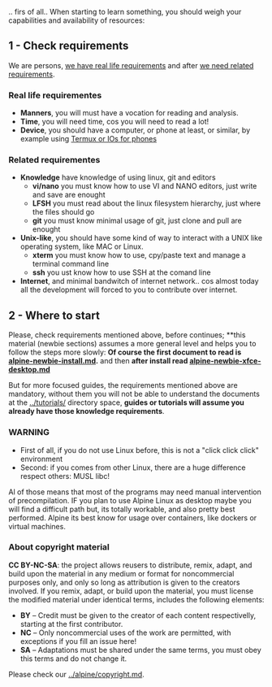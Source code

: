 
.. firs of all.. When starting to learn something, you should weigh 
your capabilities and availability of resources:

## 1 - Check requirements

We are persons, [we have real life requirements](#real-life-requirements) 
and after [we need related requirements](#related-requirements).

### Real life requirementes

* **Manners**, you will must have a vocation for reading and analysis.
* **Time**, you will need time, cos you will need to read a lot!
* **Device**, you should have a computer, or phone at least, or similar, by example using [Termux or IOs for phones](alpine-tutorial-in-phones.md) 

### Related requirementes

* **Knowledge** have knowledge of using linux, git and editors
    * **vi/nano** you must know how to use VI and NANO editors, just write and save are enought
    * **LFSH** you must read about the linux filesystem hierarchy, just where the files should go
    * **git** you must know minimal usage of git, just clone and pull are enought
* **Unix-like**, you should have some kind of way to interact with a UNIX like operating system, like MAC or Linux.
    * **xterm** you must know how to use, cpy/paste text and manage a terminal command line
    * **ssh** you ust know how to use SSH at the comand line
* **Internet**, and minimal bandwitch of internet network.. cos almost today all the development will forced to you to contribute over internet.

## 2 - Where to start

Please, check requirements mentioned above, before continues; **this material 
(newbie sections) assumes a more general level and helps you to follow the steps more slowly:
**Of course the first document to read is [alpine-newbie-install.md](alpine-newbie-install.md).**
and then **after install read [alpine-newbie-xfce-desktop.md](alpine-newbie-xfce-desktop.md)**

But for more focused guides, the requirements mentioned above are mandatory, 
without them you will not be able to understand the documents at the [../tutorials/](../tutorials/) 
directory space, **guides or tutorials will assume you already have those knowledge requirements**.

### WARNING

* First of all, if you do not use Linux before, this is not a "click click click" environment
* Second: if you comes from other Linux, there are a huge difference respect others: MUSL libc!

Al of those means that most of the programs may need manual intervention of precompilation.
IF you plan to use Alpine Linux as desktop maybe you will find a difficult path but, 
its totally workable, and also pretty best performed. Alpine its best know for usage over containers, 
like dockers or virtual machines.

### About copyright material

**CC BY-NC-SA**: the project allows reusers to distribute, remix, adapt, and build upon the material 
in any medium or format for noncommercial purposes only, and only so long as attribution is given 
to the creators involved. If you remix, adapt, or build upon the material, you must license the modified 
material under identical terms,  includes the following elements:

* **BY**  – Credit must be given to the creator of each content respectivelly, starting at the first contributor.
* **NC**  – Only noncommercial uses of the work are permitted, with exceptions if you fill an issue here!
* **SA**  – Adaptations must be shared under the same terms, you must obey this terms and do not change it.

Please check our [../alpine/copyright.md](../alpine/copyright.md).

